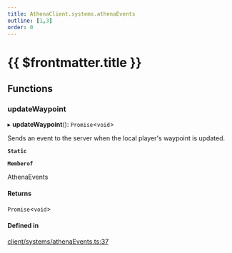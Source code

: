 ```yaml
---
title: AthenaClient.systems.athenaEvents
outline: [1,3]
order: 0
---
```


# {{ $frontmatter.title }}


## Functions

### updateWaypoint

▸ **updateWaypoint**(): `Promise`<`void`\>

Sends an event to the server when the local player's waypoint is updated.

**`Static`**

**`Memberof`**

AthenaEvents

#### Returns

`Promise`<`void`\>

#### Defined in

[client/systems/athenaEvents.ts:37](https://github.com/Stuyk/altv-athena/blob/627294b/src/core/client/systems/athenaEvents.ts#L37)
